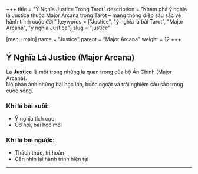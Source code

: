 +++
title = "Ý Nghĩa Justice Trong Tarot"
description = "Khám phá ý nghĩa lá Justice thuộc Major Arcana trong Tarot – mang thông điệp sâu sắc về hành trình cuộc đời."
keywords = ["Justice", "ý nghĩa lá bài Tarot", "Major Arcana", "ý nghĩa Justice"]
slug = "justice"

[menu.main]
name = "Justice"
parent = "Major Arcana"
weight = 12
+++

## Ý Nghĩa Lá Justice (Major Arcana)

Lá **Justice** là một trong những lá quan trọng của bộ Ẩn Chính (Major Arcana).  
Nó phản ánh những bài học lớn, bước ngoặt và trải nghiệm sâu sắc trong cuộc sống.

### Khi lá bài xuôi:
- Ý nghĩa tích cực  
- Cơ hội, bài học mới  

### Khi lá bài ngược:
- Thách thức, trì hoãn  
- Cần nhìn lại hành trình hiện tại  

---

